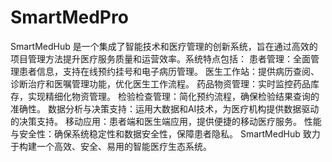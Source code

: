# SmartMedPro
SmartMedHub 是一个集成了智能技术和医疗管理的创新系统，旨在通过高效的项目管理方法提升医疗服务质量和运营效率。系统特点包括：  患者管理：全面管理患者信息，支持在线预约挂号和电子病历管理。 医生工作站：提供病历查阅、诊断治疗和医嘱管理功能，优化医生工作流程。 药品物资管理：实时监控药品库存，实现精细化物资管理。 检验检查管理：简化预约流程，确保检验结果查询的准确性。 数据分析与决策支持：运用大数据和AI技术，为医疗机构提供数据驱动的决策支持。 移动应用：患者端和医生端应用，提供便捷的移动医疗服务。 性能与安全性：确保系统稳定性和数据安全性，保障患者隐私。 SmartMedHub 致力于构建一个高效、安全、易用的智能医疗生态系统。
